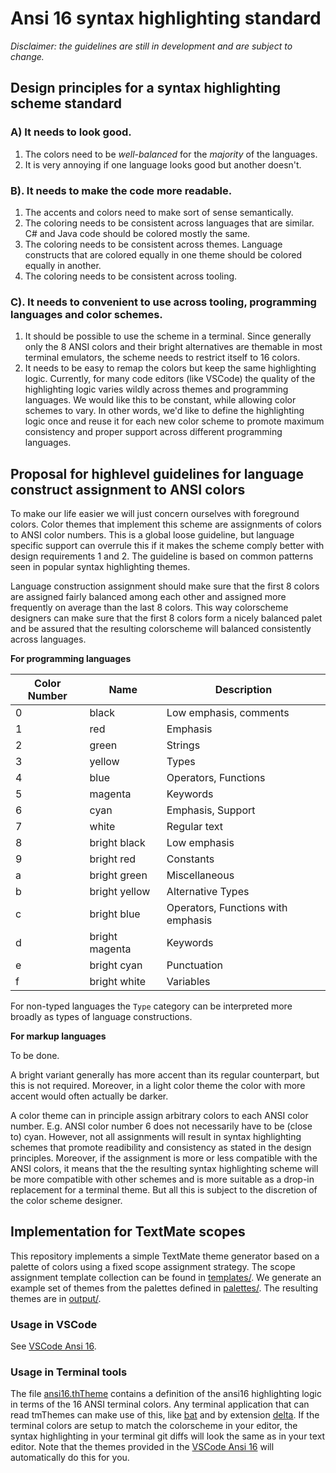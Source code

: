 # Ansi 16 syntax highlighting standard

*Disclaimer: the guidelines are still in development and are subject to change.*

## Design principles for a syntax highlighting scheme standard

### A) It needs to look good.

1. The colors need to be *well-balanced* for the *majority* of the languages.
2. It is very annoying if one language looks good but another doesn't.

### B). It needs to make the code more readable.
1. The accents and colors need to make sort of sense semantically.
2. The coloring needs to be consistent across languages that are similar. C# and Java code should be colored mostly the same.
3. The coloring needs to be consistent across themes. Language constructs that are colored equally in one theme should be colored equally in another.
4. The coloring needs to be consistent across tooling.

### C). It needs to convenient to use across tooling, programming languages and color schemes.
1. It should be possible to use the scheme in a terminal. 
   Since generally only the 8 ANSI colors and their bright alternatives are themable in most terminal emulators, the scheme needs to restrict itself to 16 colors.
2. It needs to be easy to remap the colors but keep the same highlighting logic. 
   Currently, for many code editors (like VSCode) the quality of the highlighting logic varies wildly across themes and programming languages.
   We would like this to be constant, while allowing color schemes to vary.
   In other words, we'd like to define the highlighting logic once and reuse it for each new color scheme to promote maximum consistency and proper support across different programming languages.

## Proposal for highlevel guidelines for language construct assignment to ANSI colors

To make our life easier we will just concern ourselves with foreground colors.
Color themes that implement this scheme are assignments of colors to ANSI color numbers.
This is a global loose guideline, but language specific support can overrule this if it makes the scheme comply better with design requirements 1 and 2.
The guideline is based on common patterns seen in popular syntax highlighting themes.

Language construction assignment should make sure that the first 8 colors are assigned fairly balanced among each other and assigned more frequently on average than the last 8 colors.
This way colorscheme designers can make sure that the first 8 colors form a nicely balanced palet and be assured that the resulting colorscheme will balanced consistently across languages.

**For programming languages**

| Color Number | Name | Description |
| ------------ | ---- | ----------- |
| 0 | black | Low emphasis, comments
| 1 | red | Emphasis
| 2 | green | Strings
| 3 | yellow | Types
| 4 | blue | Operators, Functions
| 5 | magenta | Keywords
| 6 | cyan | Emphasis, Support
| 7 | white | Regular text
| 8 | bright black | Low emphasis
| 9 | bright red | Constants
| a | bright green | Miscellaneous
| b | bright yellow | Alternative Types
| c | bright blue | Operators, Functions with emphasis
| d | bright magenta | Keywords
| e | bright cyan | Punctuation
| f | bright white | Variables

For non-typed languages the `Type` category can be interpreted more broadly as types of language constructions.

**For markup languages**

To be done.

<!-- | Color Number | Name | Description |
| ------------ | ---- | ----------- |
| 0 | black | Low emphasis
| 1 | red | Emphasis, bold, tags
| 2 | green | Headers, Strings
| 3 | yellow | Headers
| 4 | blue | Miscellaneous
| 5 | magenta | Inline code
| 6 | cyan | Quotes
| 7 | white | Regular text
| 8 | bright black | Low emphasis, comments
| 9 | bright red | Numbers, data
| a | bright green | Links
| b | bright yellow | Headers with emphasis, attributes
| c | bright blue | Miscellaneous
| d | bright magenta | Miscellaneous
| e | bright cyan | Punctuation
| f | bright white | Emphasis, italic -->

A bright variant generally has more accent than its regular counterpart, but this is not required.
Moreover, in a light color theme the color with more accent would often actually be darker.

A color theme can in principle assign arbitrary colors to each ANSI color number.
E.g. ANSI color number 6 does not necessarily have to be (close to) cyan.
However, not all assignments will result in syntax highlighting schemes that promote readibility and consistency as stated in the design principles.
Moreover, if the assignment is more or less compatible with the ANSI colors, it means that the the resulting syntax highlighting scheme will be more compatible with other schemes and is more suitable as a drop-in replacement for a terminal theme.
But all this is subject to the discretion of the color scheme designer.

## Implementation for TextMate scopes

This repository implements a simple TextMate theme generator based on a palette of colors using a fixed scope assignment strategy.
The scope assignment template collection can be found in [templates/](https://github.com/chtenb/ansi16/tree/main/templates).
We generate an example set of themes from the palettes defined in [palettes/](https://github.com/chtenb/ansi16/tree/main/palettes).
The resulting themes are in [output/](https://github.com/chtenb/ansi16/tree/main/output).

### Usage in VSCode

See [VSCode Ansi 16](https://github.com/chtenb/vscode-ansi16).

### Usage in Terminal tools

The file [ansi16.thTheme](https://github.com/chtenb/ansi16/blob/main/output/ansi16.tmTheme) contains a definition of the ansi16 highlighting logic in terms of the 16 ANSI terminal colors.
Any terminal application that can read tmThemes can make use of this, like [bat](https://github.com/sharkdp/bat) and by extension [delta](https://github.com/dandavison/delta).
If the terminal colors are setup to match the colorscheme in your editor, the syntax highlighting in your terminal git diffs will look the same as in your text editor.
Note that the themes provided in the [VSCode Ansi 16](https://github.com/chtenb/vscode-ansi16) will automatically do this for you.
